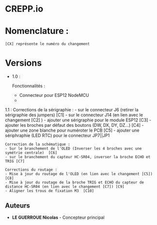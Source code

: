 # CREPP.io

# Nomenclature :

    [CX] représente le numéro du changement

# Versions

- 1.0 : 

    Fonctionnalités :
    - Connecteur pour ESP12 NodeMCU
    - 
1.1 :
    Corrections de la sérigraphie :
    - sur le connecteur J6 (retirer la sérigraphie des jumpers)   [C1]
    - sur le connecteur J14 (en lien avec le changement [C2] )
    - ajouter une sérigraphie pour le module ESP12 [C3]
    - ajouter les broches par défaut des boutons (DW, DX, DY, DZ...) [C4]
    - ajouter une zone blanche pour numéroter le PCB [C5]
    - ajouter une sériphraphie (LED RTC) pour le connecteur JP7||JP1
    
    Correction de la schématique :
    - Sur le branchement de l'OLED (Inverser les 4 broches avec une symétrie centrale)  [C6]
    - sur le branchement du capteur HC-SR04, inverser la broche ECHO et TRIG [C7]

    Corrections du routage :
    - Mise à jour du routage de l'OLED (en lien avec le changement [C5])  [C8]
    - Mise à jour du routage de la broche TRIG et ECHO du capteur de distance HC-SR04 (en lien avec le changement [C7]) [C9]
    - Aligner les trous de fixation M3  [C10]



## Auteurs

- **LE GUERROUE Nicolas** - Concepteur principal


